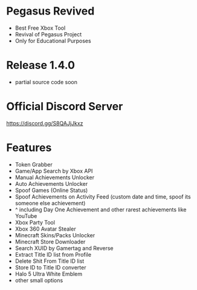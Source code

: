 # Pegasus Revived
- Best Free Xbox Tool
- Revival of Pegasus Project
- Only for Educational Purposes

# Release 1.4.0
- partial source code soon

# Official Discord Server
https://discord.gg/S8QAJjJkxz

# Features
-  Token Grabber
-  Game/App Search by Xbox API
-  Manual Achievements Unlocker
-  Auto Achievements Unlocker
-  Spoof Games (Online Status)
-  Spoof Achievements on Activity Feed (custom date and time, spoof its someone else achievement)
- ^ including Day One Achievement and other rarest achievements like YouTube
-  Xbox Party Tool
-  Xbox 360 Avatar Stealer
-  Minecraft Skins/Packs Unlocker
-  Minecraft Store Downloader
-  Search XUID by Gamertag and Reverse
-  Extract Title ID list from Profile
-  Delete Shit From Title ID list
-  Store ID to Title ID converter
-  Halo 5 Ultra White Emblem
-  other small options
